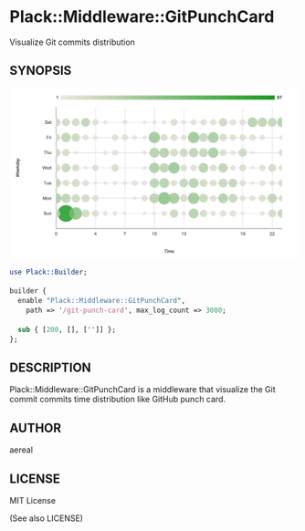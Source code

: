 # Plack::Middleware::GitPunchCard

Visualize Git commits distribution

## SYNOPSIS

![punch card image](synopsis.png)

```perl
use Plack::Builder;

builder {
  enable "Plack::Middleware::GitPunchCard",
    path => '/git-punch-card', max_log_count => 3000;

  sub { [200, [], ['']] };
};
```

## DESCRIPTION

Plack::Middleware::GitPunchCard is a middleware that visualize the Git commit commits time distribution like GitHub punch card.

## AUTHOR

aereal

## LICENSE

MIT License

(See also LICENSE)
